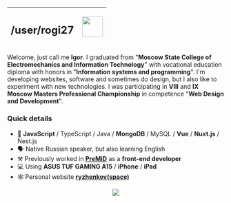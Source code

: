 <p align="center">  

| <h2><b>/user/rogi27</b></h2>   | <img align="right" height="48" src="https://media1.giphy.com/media/PhYTgixTZOrdFNrxHk/giphy.gif"> |
| :--- | ---: |  

<p>

Welcome, just call me **Igor**. I graduated from "**Moscow State College of Electromechanics and Information Technology**" with vocational education diploma with honors in "**Information systems and programming**". I'm developing websites, software and sometimes do design, but I also like to experiment with new technologies. I was participating in **VIII** and **IX** **Moscow Masters Professional Championship** in competence "**Web Design and Development**".
 
### __**Quick details**__
- 🧰 **JavaScript** / TypeScript / Java / **MongoDB** / MySQL / **Vue** / **Nuxt.js** / Nest.js
- 🗣️ Native Russian speaker, but also learning English
- ⚒️ Previously worked in [**PreMiD**](https://premid.app/) as a **front-end developer**
- 💻 Using **ASUS TUF GAMING A15** / **iPhone** / **iPad**
- 🕸️ Personal website [**ryzhenkov(space)**](https://ryzhenkov.space)
  
  
<p align="center">  
<img align="center" src="https://visitor-badge.glitch.me/badge?page_id=rogi27" />
</p>
